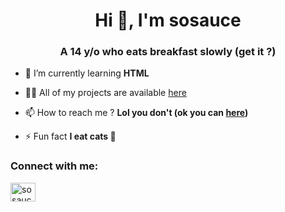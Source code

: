<h1 align="center">Hi 👋, I'm sosauce</h1>
<h3 align="center">A 14 y/o who eats breakfast slowly (get it ?)</h3>

- 🌱 I’m currently learning **HTML**

- 👨‍💻 All of my projects are available [here](https://github.com/sosauce)

- 📫 How to reach me ? **Lol you don't (ok you can [here](mailto:sosauce_dev@protonmail.com))**

- ⚡ Fun fact **I eat cats 🤨**

<h3 align="left">Connect with me:</h3>
<p align="left">
<a href="https://www.youtube.com/@sosaucemp3" target="blank"><img align="center" src="https://raw.githubusercontent.com/rahuldkjain/github-profile-readme-generator/master/src/images/icons/Social/youtube.svg" alt="sosauce.mp3" height="30" width="40" /></a>
</p>
